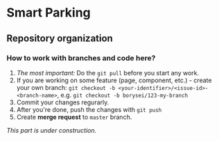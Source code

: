 # Smart Parking

## Repository organization

### How to work with branches and code here?

1. *The most important:* Do the `git pull` before you start any work.
2. If you are working on some feature (page, component, etc.) - create your own branch: `git checkout -b <your-identifier>/<issue-id>-<branch-name>`, e.g. `git checkout -b borysei/123-my-branch`
3. Commit your changes regurarly.
4. After you're done, push the changes with `git push`
5. Create **merge request** to `master` branch.

*This part is under construction.*

